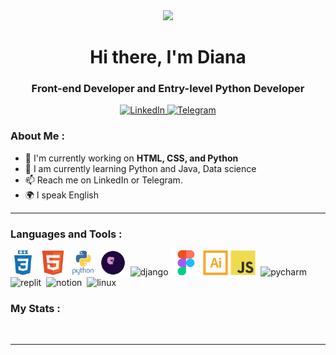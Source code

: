 <div id="header" align="center">
  <img src="https://media.giphy.com/media/v1.Y2lkPTc5MGI3NjExNGZ5aGl1NmZ5N3V2bG5ncTFnM3lzeXFudjZqcW9oY2w3a2pucWRmaiZlcD12MV9pbnRlcm5hbF9naWZfYnlfaWQmY3Q9cw/0hfEgeRNgwhZeK3kPq/giphy.gif" width="120"/>
  <h1>Hi there, I'm  Diana </h1>
  <h3>Front-end Developer and Entry-level Python Developer</h3>
</div>

<div id="socials" align="center">
    <a href="https://www.linkedin.com/in/diana-ustinova-740295219/">
    <img src="https://img.shields.io/badge/LinkedIn-blue?style=for-the-badge&logo=linkedin&logoColor=white" alt="LinkedIn"/>
</a>

 <a href="https://t.me/dianalitd">
    <img src="https://img.shields.io/badge/Telegram-blue?style=for-the-badge&logo=telegram&logoColor=white" alt="Telegram"/>
</a>

</div>



### About Me :
- 🔭 I'm currently working on **HTML, CSS, and Python**
- 🌱 I am currently learning Python and Java, Data science
- 📫 Reach me on <a href="https://www.linkedin.com/in/diana-ustinova-740295219/" style="text-decoration: none; color: inherit;">LinkedIn</a> or <a href="https://t.me/dianalitd" style="text-decoration: none; color: inherit;">Telegram</a>.
- 🌍 I speak English

  
---


### Languages and Tools :


<div>
  <img src="https://github.com/devicons/devicon/blob/master/icons/css3/css3-plain-wordmark.svg"  title="CSS3" alt="CSS" width="40" height="40"/>&nbsp;
  <img src="https://github.com/devicons/devicon/blob/master/icons/html5/html5-original.svg" title="HTML5" alt="HTML" width="40" height="40"/>&nbsp;
  <img src="https://github.com/devicons/devicon/blob/master/icons/python/python-original-wordmark.svg" title="Python" alt="Python" width="40" height="40"/>&nbsp;
  <img src="https://github.com/devicons/devicon/blob/master/icons/aftereffects/aftereffects-original.svg" title="AfterEffects" alt="JavaScript" width="40" height="40"/>&nbsp;
  <img src="https://cdn.jsdelivr.net/gh/devicons/devicon@latest/icons/django/django-plain.svg" title="django" alt="django" width="40" height="40"/>&nbsp;
  <img src="https://github.com/devicons/devicon/blob/master/icons/figma/figma-original.svg" title="Figma" alt="Figma" width="40" height="40"/>&nbsp;
  <img src="https://github.com/devicons/devicon/blob/master/icons/illustrator/illustrator-line.svg" title="Illustrator" **alt="Illustrator" width="40" height="40"/>
  <img src="https://github.com/devicons/devicon/blob/master/icons/javascript/javascript-original.svg" title="JavaScript" alt="JavaScript" width="40" height="40"/>&nbsp;
  <img src="https://cdn.jsdelivr.net/gh/devicons/devicon@latest/icons/pycharm/pycharm-original.svg" title="pycharm" alt="pycharm" width="40" height="40"/>&nbsp; 
  <img src="https://cdn.jsdelivr.net/gh/devicons/devicon@latest/icons/replit/replit-original-wordmark.svg" title="replit" alt="replit" width="40" height="40"/>&nbsp;
  <img src="https://cdn.jsdelivr.net/gh/devicons/devicon@latest/icons/notion/notion-original.svg" title="notion" alt="notion" width="40" height="40"/>&nbsp;        
  <img src="https://cdn.jsdelivr.net/gh/devicons/devicon@latest/icons/linux/linux-original.svg" title="linux" alt="linux" width="40" height="40"/>&nbsp;        


</div>

                                        


### My Stats :


<div id="stat" align="center">
    <img src="http://github-profile-summary-cards.vercel.app/api/cards/profile-details?username=DianaLit13&theme=github_dark")
" alt=""/>
    <img src="http://github-profile-summary-cards.vercel.app/api/cards/most-commit-language?username=DianaLit13&theme=github_dark" alt=""/>
     <img src="http://github-profile-summary-cards.vercel.app/api/cards/stats?username=DianaLit13&theme=github_dark" alt=""/>
</div>

---
